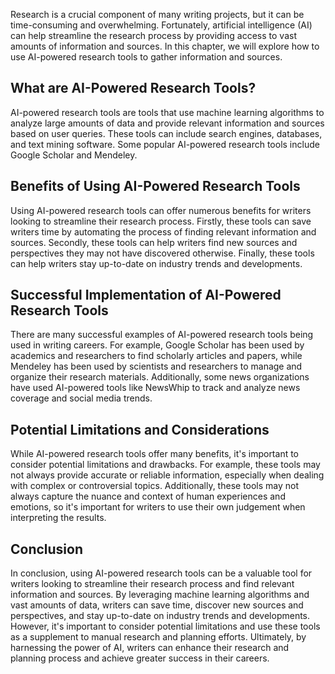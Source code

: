 

Research is a crucial component of many writing projects, but it can be time-consuming and overwhelming. Fortunately, artificial intelligence (AI) can help streamline the research process by providing access to vast amounts of information and sources. In this chapter, we will explore how to use AI-powered research tools to gather information and sources.

What are AI-Powered Research Tools?
-----------------------------------

AI-powered research tools are tools that use machine learning algorithms to analyze large amounts of data and provide relevant information and sources based on user queries. These tools can include search engines, databases, and text mining software. Some popular AI-powered research tools include Google Scholar and Mendeley.

Benefits of Using AI-Powered Research Tools
-------------------------------------------

Using AI-powered research tools can offer numerous benefits for writers looking to streamline their research process. Firstly, these tools can save writers time by automating the process of finding relevant information and sources. Secondly, these tools can help writers find new sources and perspectives they may not have discovered otherwise. Finally, these tools can help writers stay up-to-date on industry trends and developments.

Successful Implementation of AI-Powered Research Tools
------------------------------------------------------

There are many successful examples of AI-powered research tools being used in writing careers. For example, Google Scholar has been used by academics and researchers to find scholarly articles and papers, while Mendeley has been used by scientists and researchers to manage and organize their research materials. Additionally, some news organizations have used AI-powered tools like NewsWhip to track and analyze news coverage and social media trends.

Potential Limitations and Considerations
----------------------------------------

While AI-powered research tools offer many benefits, it's important to consider potential limitations and drawbacks. For example, these tools may not always provide accurate or reliable information, especially when dealing with complex or controversial topics. Additionally, these tools may not always capture the nuance and context of human experiences and emotions, so it's important for writers to use their own judgement when interpreting the results.

Conclusion
----------

In conclusion, using AI-powered research tools can be a valuable tool for writers looking to streamline their research process and find relevant information and sources. By leveraging machine learning algorithms and vast amounts of data, writers can save time, discover new sources and perspectives, and stay up-to-date on industry trends and developments. However, it's important to consider potential limitations and use these tools as a supplement to manual research and planning efforts. Ultimately, by harnessing the power of AI, writers can enhance their research and planning process and achieve greater success in their careers.
